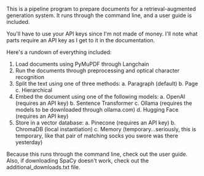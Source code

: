 This is a pipeline program to prepare documents for a retrieval-augmented generation system. It runs through the command line, and a user guide is included.

You'll have to use your API keys since I'm not made of money. I'll note what parts require an API key as I get to it in the documentation.

Here's a rundown of everything included:
1. Load documents using PyMuPDF through Langchain
2. Run the documents through preprocessing and optical character recognition
3. Split the text using one of three methods:
   a. Paragraph (default)
   b. Page
   c. Hierarchical
4. Embed the document using one of the following models:
   a. OpenAI (requires an API key)
   b. Sentence Transformer
   c. Ollama (requires the models to be downloaded through ollama.com)
   d. Hugging Face (requires an API key)
5. Store in a vector database:
   a. Pinecone (requires an API key)
   b. ChromaDB (local instantiation)
   c. Memory (temporary...seriously, this is temporary, like that pair of matching socks you swore was there yesterday)

Because this runs through the command line, check out the user guide. Also, if downloading SpaCy doesn't work, check out the additional_downloads.txt file. 
